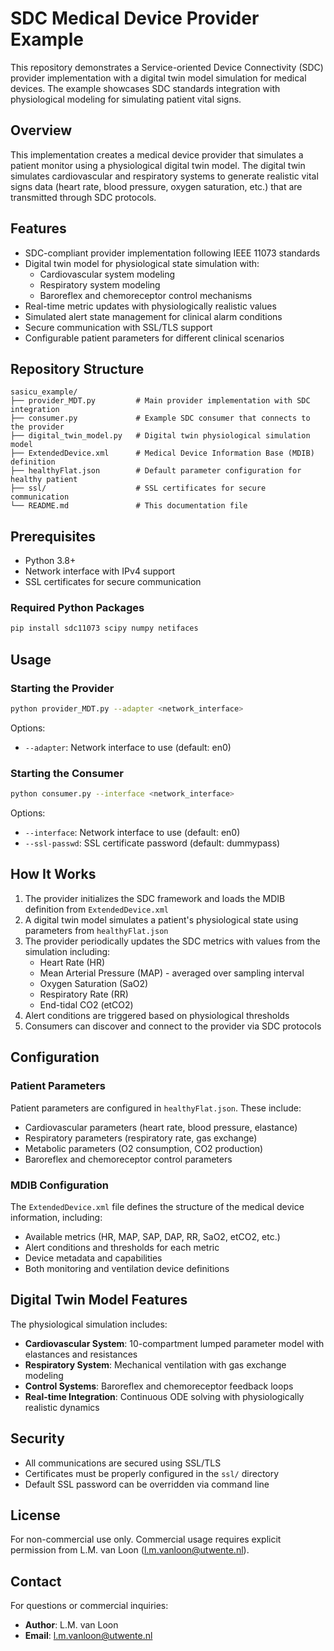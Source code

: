 # SDC Medical Device Provider Example

This repository demonstrates a Service-oriented Device Connectivity (SDC) provider implementation with a digital twin model simulation for medical devices. The example showcases SDC standards integration with physiological modeling for simulating patient vital signs.

## Overview

This implementation creates a medical device provider that simulates a patient monitor using a physiological digital twin model. The digital twin simulates cardiovascular and respiratory systems to generate realistic vital signs data (heart rate, blood pressure, oxygen saturation, etc.) that are transmitted through SDC protocols.

## Features

- SDC-compliant provider implementation following IEEE 11073 standards
- Digital twin model for physiological state simulation with:
  - Cardiovascular system modeling
  - Respiratory system modeling
  - Baroreflex and chemoreceptor control mechanisms
- Real-time metric updates with physiologically realistic values
- Simulated alert state management for clinical alarm conditions
- Secure communication with SSL/TLS support
- Configurable patient parameters for different clinical scenarios

## Repository Structure

```
sasicu_example/
├── provider_MDT.py         # Main provider implementation with SDC integration
├── consumer.py             # Example SDC consumer that connects to the provider
├── digital_twin_model.py   # Digital twin physiological simulation model
├── ExtendedDevice.xml      # Medical Device Information Base (MDIB) definition
├── healthyFlat.json        # Default parameter configuration for healthy patient
├── ssl/                    # SSL certificates for secure communication
└── README.md               # This documentation file
```

## Prerequisites

- Python 3.8+
- Network interface with IPv4 support
- SSL certificates for secure communication

### Required Python Packages
```bash
pip install sdc11073 scipy numpy netifaces
```

## Usage

### Starting the Provider

```bash
python provider_MDT.py --adapter <network_interface>
```

Options:
- `--adapter`: Network interface to use (default: en0)

### Starting the Consumer

```bash
python consumer.py --interface <network_interface>
```

Options:
- `--interface`: Network interface to use (default: en0)
- `--ssl-passwd`: SSL certificate password (default: dummypass)

## How It Works

1. The provider initializes the SDC framework and loads the MDIB definition from `ExtendedDevice.xml`
2. A digital twin model simulates a patient's physiological state using parameters from `healthyFlat.json`
3. The provider periodically updates the SDC metrics with values from the simulation including:
   - Heart Rate (HR)
   - Mean Arterial Pressure (MAP) - averaged over sampling interval
   - Oxygen Saturation (SaO2)
   - Respiratory Rate (RR)
   - End-tidal CO2 (etCO2)
4. Alert conditions are triggered based on physiological thresholds
5. Consumers can discover and connect to the provider via SDC protocols

## Configuration

### Patient Parameters

Patient parameters are configured in `healthyFlat.json`. These include:
- Cardiovascular parameters (heart rate, blood pressure, elastance)
- Respiratory parameters (respiratory rate, gas exchange)
- Metabolic parameters (O2 consumption, CO2 production)
- Baroreflex and chemoreceptor control parameters

### MDIB Configuration

The `ExtendedDevice.xml` file defines the structure of the medical device information, including:
- Available metrics (HR, MAP, SAP, DAP, RR, SaO2, etCO2, etc.)
- Alert conditions and thresholds for each metric
- Device metadata and capabilities
- Both monitoring and ventilation device definitions

## Digital Twin Model Features

The physiological simulation includes:
- **Cardiovascular System**: 10-compartment lumped parameter model with elastances and resistances
- **Respiratory System**: Mechanical ventilation with gas exchange modeling
- **Control Systems**: Baroreflex and chemoreceptor feedback loops
- **Real-time Integration**: Continuous ODE solving with physiologically realistic dynamics

## Security

- All communications are secured using SSL/TLS
- Certificates must be properly configured in the `ssl/` directory
- Default SSL password can be overridden via command line

## License

For non-commercial use only. Commercial usage requires explicit permission from L.M. van Loon (l.m.vanloon@utwente.nl).

## Contact

For questions or commercial inquiries:
- **Author**: L.M. van Loon
- **Email**: l.m.vanloon@utwente.nl